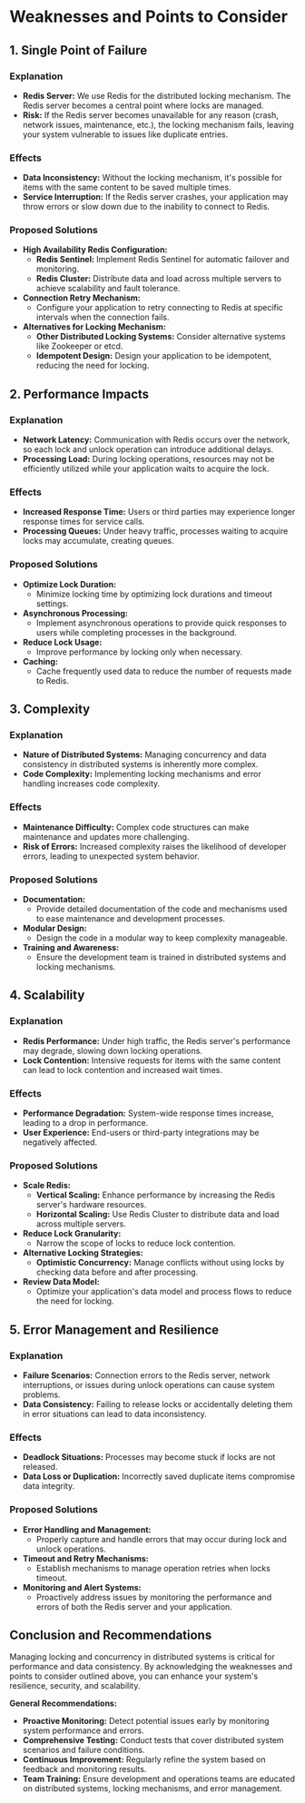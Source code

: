 # Weaknesses and Points to Consider

## 1. Single Point of Failure

### Explanation

- **Redis Server:** We use Redis for the distributed locking mechanism. The Redis server becomes a central point where locks are managed.
- **Risk:** If the Redis server becomes unavailable for any reason (crash, network issues, maintenance, etc.), the locking mechanism fails, leaving your system vulnerable to issues like duplicate entries.

### Effects

- **Data Inconsistency:** Without the locking mechanism, it's possible for items with the same content to be saved multiple times.
- **Service Interruption:** If the Redis server crashes, your application may throw errors or slow down due to the inability to connect to Redis.

### Proposed Solutions

- **High Availability Redis Configuration:**
  - **Redis Sentinel:** Implement Redis Sentinel for automatic failover and monitoring.
  - **Redis Cluster:** Distribute data and load across multiple servers to achieve scalability and fault tolerance.
- **Connection Retry Mechanism:**
  - Configure your application to retry connecting to Redis at specific intervals when the connection fails.
- **Alternatives for Locking Mechanism:**
  - **Other Distributed Locking Systems:** Consider alternative systems like Zookeeper or etcd.
  - **Idempotent Design:** Design your application to be idempotent, reducing the need for locking.

## 2. Performance Impacts

### Explanation

- **Network Latency:** Communication with Redis occurs over the network, so each lock and unlock operation can introduce additional delays.
- **Processing Load:** During locking operations, resources may not be efficiently utilized while your application waits to acquire the lock.

### Effects

- **Increased Response Time:** Users or third parties may experience longer response times for service calls.
- **Processing Queues:** Under heavy traffic, processes waiting to acquire locks may accumulate, creating queues.

### Proposed Solutions

- **Optimize Lock Duration:**
  - Minimize locking time by optimizing lock durations and timeout settings.
- **Asynchronous Processing:**
  - Implement asynchronous operations to provide quick responses to users while completing processes in the background.
- **Reduce Lock Usage:**
  - Improve performance by locking only when necessary.
- **Caching:**
  - Cache frequently used data to reduce the number of requests made to Redis.

## 3. Complexity

### Explanation

- **Nature of Distributed Systems:** Managing concurrency and data consistency in distributed systems is inherently more complex.
- **Code Complexity:** Implementing locking mechanisms and error handling increases code complexity.

### Effects

- **Maintenance Difficulty:** Complex code structures can make maintenance and updates more challenging.
- **Risk of Errors:** Increased complexity raises the likelihood of developer errors, leading to unexpected system behavior.

### Proposed Solutions

- **Documentation:**
  - Provide detailed documentation of the code and mechanisms used to ease maintenance and development processes.
- **Modular Design:**
  - Design the code in a modular way to keep complexity manageable.
- **Training and Awareness:**
  - Ensure the development team is trained in distributed systems and locking mechanisms.

## 4. Scalability

### Explanation

- **Redis Performance:** Under high traffic, the Redis server's performance may degrade, slowing down locking operations.
- **Lock Contention:** Intensive requests for items with the same content can lead to lock contention and increased wait times.

### Effects

- **Performance Degradation:** System-wide response times increase, leading to a drop in performance.
- **User Experience:** End-users or third-party integrations may be negatively affected.

### Proposed Solutions

- **Scale Redis:**
  - **Vertical Scaling:** Enhance performance by increasing the Redis server's hardware resources.
  - **Horizontal Scaling:** Use Redis Cluster to distribute data and load across multiple servers.
- **Reduce Lock Granularity:**
  - Narrow the scope of locks to reduce lock contention.
- **Alternative Locking Strategies:**
  - **Optimistic Concurrency:** Manage conflicts without using locks by checking data before and after processing.
- **Review Data Model:**
  - Optimize your application's data model and process flows to reduce the need for locking.

## 5. Error Management and Resilience

### Explanation

- **Failure Scenarios:** Connection errors to the Redis server, network interruptions, or issues during unlock operations can cause system problems.
- **Data Consistency:** Failing to release locks or accidentally deleting them in error situations can lead to data inconsistency.

### Effects

- **Deadlock Situations:** Processes may become stuck if locks are not released.
- **Data Loss or Duplication:** Incorrectly saved duplicate items compromise data integrity.

### Proposed Solutions

- **Error Handling and Management:**
  - Properly capture and handle errors that may occur during lock and unlock operations.
- **Timeout and Retry Mechanisms:**
  - Establish mechanisms to manage operation retries when locks timeout.
- **Monitoring and Alert Systems:**
  - Proactively address issues by monitoring the performance and errors of both the Redis server and your application.

## Conclusion and Recommendations

Managing locking and concurrency in distributed systems is critical for performance and data consistency. By acknowledging the weaknesses and points to consider outlined above, you can enhance your system's resilience, security, and scalability.

**General Recommendations:**

- **Proactive Monitoring:** Detect potential issues early by monitoring system performance and errors.
- **Comprehensive Testing:** Conduct tests that cover distributed system scenarios and failure conditions.
- **Continuous Improvement:** Regularly refine the system based on feedback and monitoring results.
- **Team Training:** Ensure development and operations teams are educated on distributed systems, locking mechanisms, and error management.